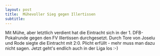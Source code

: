 ```yaml
---
layout: post
title:  Mühevoller Sieg gegen Illertissen
subtitle:  
---
```


Mit Mühe, aber letztlich verdient hat die Eintracht sich in der 1. DFB-Pokalrunde gegen den FV Illertissen durchgesetzt. Durch Tore von Joselu und Rode siegte die Eintracht mit 2:0. Plicht erfüllt - mehr muss man dazu nicht sagen. Jetzt geht's endlich auch in der Liga los :-)


